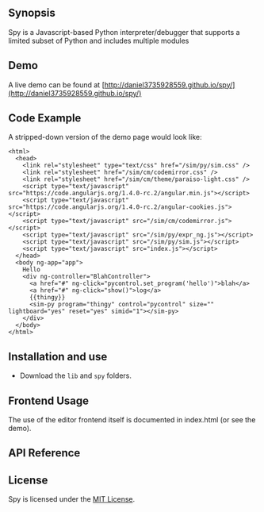 ## Synopsis

Spy is a Javascript-based Python interpreter/debugger that supports a limited
subset of Python and includes multiple modules

## Demo

A live demo can be found at 
[http://daniel3735928559.github.io/spy/](http://daniel3735928559.github.io/spy/)

## Code Example

A stripped-down version of the demo page would look like:

```
<html>
  <head>
    <link rel="stylesheet" type="text/css" href="/sim/py/sim.css" />
    <link rel="stylesheet" href="/sim/cm/codemirror.css" />
    <link rel="stylesheet" href="/sim/cm/theme/paraiso-light.css" />
    <script type="text/javascript" src="https://code.angularjs.org/1.4.0-rc.2/angular.min.js"></script>
    <script type="text/javascript" src="https://code.angularjs.org/1.4.0-rc.2/angular-cookies.js"></script>
    <script type="text/javascript" src="/sim/cm/codemirror.js"></script>
    <script type="text/javascript" src="/sim/py/expr_ng.js"></script>
    <script type="text/javascript" src="/sim/py/sim.js"></script>
    <script type="text/javascript" src="index.js"></script>
  </head>
  <body ng-app="app">
    Hello
    <div ng-controller="BlahController">
      <a href="#" ng-click="pycontrol.set_program('hello')">blah</a>
      <a href="#" ng-click="show()">log</a>
      {{thingy}}
      <sim-py program="thingy" control="pycontrol" size="" lightboard="yes" reset="yes" simid="1"></sim-py>
    </div>
  </body>
</html>
```

## Installation and use

* Download the `lib` and `spy` folders.

## Frontend Usage

The use of the editor frontend itself is documented in index.html (or 
see the demo).

## API Reference

## License

Spy is licensed under the [MIT License](http://opensource.org/licenses/MIT).
